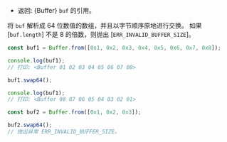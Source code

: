 <!-- YAML
added: v6.3.0
-->

* 返回: {Buffer} `buf` 的引用。

将 `buf` 解析成 64 位数值的数组，并且以字节顺序原地进行交换。
如果 [`buf.length`] 不是 8 的倍数，则抛出 [`ERR_INVALID_BUFFER_SIZE`]。

```js
const buf1 = Buffer.from([0x1, 0x2, 0x3, 0x4, 0x5, 0x6, 0x7, 0x8]);

console.log(buf1);
// 打印: <Buffer 01 02 03 04 05 06 07 08>

buf1.swap64();

console.log(buf1);
// 打印: <Buffer 08 07 06 05 04 03 02 01>

const buf2 = Buffer.from([0x1, 0x2, 0x3]);

buf2.swap64();
// 抛出异常 ERR_INVALID_BUFFER_SIZE。
```


